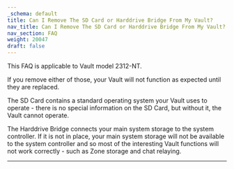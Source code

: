```yaml
---
_schema: default
title: Can I Remove The SD Card or Harddrive Bridge From My Vault?
nav_title: Can I Remove The SD Card or Harddrive Bridge From My Vault?
nav_section: FAQ
weight: 20047
draft: false
---
```

This FAQ is applicable to Vault model 2312-NT.

If you remove either of those, your Vault will not function as expected until they are replaced.

The SD Card contains a standard operating system your Vault uses to operate - there is no special information on the SD Card, but without it, the Vault cannot operate.

The Harddrive Bridge connects your main system storage to the system controller. If it is not in place, your main system storage will not be available to the system controller and so most of the interesting Vault functions will not work correctly - such as Zone storage and chat relaying.

---

&nbsp;